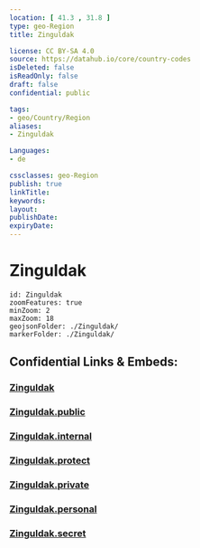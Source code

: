```yaml
---
location: [ 41.3 , 31.8 ] 
type: geo-Region
title: Zinguldak

license: CC BY-SA 4.0
source: https://datahub.io/core/country-codes
isDeleted: false
isReadOnly: false
draft: false
confidential: public

tags:
- geo/Country/Region
aliases:
- Zinguldak

Languages:
- de

cssclasses: geo-Region
publish: true
linkTitle: 
keywords: 
layout: 
publishDate: 
expiryDate: 
---
```


# Zinguldak

```leaflet
id: Zinguldak
zoomFeatures: true 
minZoom: 2 
maxZoom: 18
geojsonFolder: ./Zinguldak/
markerFolder: ./Zinguldak/
```


## Confidential Links & Embeds: 

### [Zinguldak](/_Standards/Earth/Continent/Europe/Europe~East/Turkey/Provinces~Turkey/Zinguldak.md) 

### [Zinguldak.public](/_public/Earth/Continent/Europe/Europe~East/Turkey/Provinces~Turkey/Zinguldak.public.md) 

### [Zinguldak.internal](/_internal/Earth/Continent/Europe/Europe~East/Turkey/Provinces~Turkey/Zinguldak.internal.md) 

### [Zinguldak.protect](/_protect/Earth/Continent/Europe/Europe~East/Turkey/Provinces~Turkey/Zinguldak.protect.md) 

### [Zinguldak.private](/_private/Earth/Continent/Europe/Europe~East/Turkey/Provinces~Turkey/Zinguldak.private.md) 

### [Zinguldak.personal](/_personal/Earth/Continent/Europe/Europe~East/Turkey/Provinces~Turkey/Zinguldak.personal.md) 

### [Zinguldak.secret](/_secret/Earth/Continent/Europe/Europe~East/Turkey/Provinces~Turkey/Zinguldak.secret.md)

